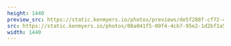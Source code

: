 ```yaml
---
height: 1440
preview_src: https://static.kenmyers.io/photos/previews/de5f288f-cf72-4431-be2a-2b910a8c663e.webp
src: https://static.kenmyers.io/photos/08a041f5-09f4-4cb7-95e2-1d2bf1a5c8a9.jpeg
width: 1440
---
```

